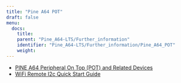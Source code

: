 ```yaml
---
title: "Pine A64 POT"
draft: false
menu:
  docs:
    title:
    parent: "Pine_A64-LTS/Further_information"
    identifier: "Pine_A64-LTS/Further_information/Pine_A64_POT"
    weight:
---
```


* [PINE A64 Peripheral On Top (POT) and Related Devices](/documentation/Accessories/POT)
* [WiFi Remote I2c Quick Start Guide](/documentation/Accessories/Wifi_remote_i2c)
